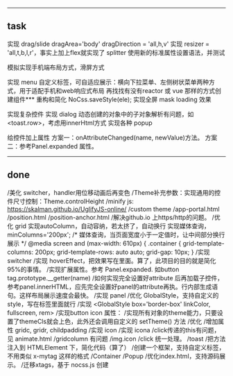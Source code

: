 ------------------------------------------------------
task
------------------------------------------------------
实现 drag/slide
    dragArea='body'
    dragDirection = 'all,h,v'
实现 resizer = 'all,t,b,l,r'，事实上加上flex就实现了 splitter
使用新的标准属性设置语法，并测试

模拟实现手机端布局方式，滑屏方式

实现 menu 自定义标签，可自适应展示：横向下拉菜单、左侧树状菜单两种方式，用于适配手机和web响应式布局
再找找有没有reactor 或 vue 那样的方式创建组件***
重构和简化 NoCss.saveStyle(ele);
实现全屏 mask loading 效果

实现复杂控件
    实现 dialog
    动态创建的对象中的子对象解析有问题，如<toast.row>，考虑用innerHtml方式
    实现各种 popup

给控件加上属性
    方案一：onAttributeChanged(name, newValue)方法。
    方案二：参考Panel.expanded 属性。

------------------------------------------------------
done
------------------------------------------------------
/美化 switcher，handler用位移动画后再变色
/Theme补充参数：实现通用的控件尺寸控制：Theme.controlHeight
/minify js:  https://skalman.github.io/UglifyJS-online/
/custom theme
/app-portal.html
/position.html
/position-anchor.html
/解决github.io 上https/http的问题。
/优化 grid
    实现autoColumn，自动容纳，若太挤了，自动换行
    实现媒体查询，minColumns='200px';
            /* 媒体查询，当页面宽度小于一定值时，让中间部分换行展示 */
        @media screen and (max-width: 610px) {
           .container {
                grid-template-columns: 200px;
                grid-template-rows: auto auto;
                grid-gap: 10px;
            }
/实现 switcher
/实现 hoverEffect，把效果写在里面。算了，此项目的目的就是简化95%的事情。
/实现扩展属性。参考 Panel.expanded. 如button tag.prototype.__getter(name)
/如何实现完全设置好attribute 后再加载子控件，参考panel.innerHTML，应先完全设置好panel的attribute再执。行内部生成语句。这样布局展示速度会最快。
/实现 panel
/优化 GlobalStyle，支持自定义的style，写在标签里面就行
/实现 <GlobalStyle box='border-box' linkColor, fullscreen, rem> 
/实现button icon 属性：
/实现所有对象的theme能力，只要设置了themeCls就会上色，此外还会调用自定义的 setTheme() 方法
/优化<a>
/增加属性 gridc, gridr, childpadding
/实现 icon
/实现 icona
/click传递的this有问题，见 animate.html
/gridcolumn 有问题
/img.icon
/click 统一处理。
/toast
/把方法注入到 HTMLElement 下，简化代码（算了）
/创建一个框架，支持自定义标签，不用类似 x-mytag 这样的格式
    /Container
    /Popup
/优化index.html，支持源码展示。
/迁移xtags，基于 nocss.js 创建

